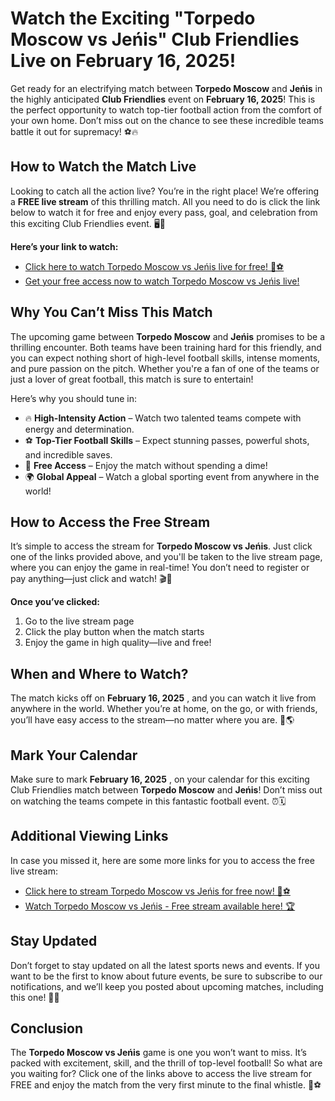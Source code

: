 # Watch the Exciting "Torpedo Moscow vs Jeńis" Club Friendlies Live on February 16, 2025!

Get ready for an electrifying match between **Torpedo Moscow** and **Jeńis** in the highly anticipated **Club Friendlies** event on **February 16, 2025**! This is the perfect opportunity to watch top-tier football action from the comfort of your own home. Don’t miss out on the chance to see these incredible teams battle it out for supremacy! ⚽🔥

## How to Watch the Match Live

Looking to catch all the action live? You’re in the right place! We’re offering a **FREE live stream** of this thrilling match. All you need to do is click the link below to watch it for free and enjoy every pass, goal, and celebration from this exciting Club Friendlies event. 🖥️🎉

**Here’s your link to watch:**

- [Click here to watch Torpedo Moscow vs Jeńis live for free! 🔴⚽](https://tinyurl.com/livestreamfreeo?st=Torpedo+Moscow+vs+Je%C5%84is&si=ghc)
- [Get your free access now to watch Torpedo Moscow vs Jeńis live!](https://tinyurl.com/livestreamfreeo?st=Torpedo+Moscow+vs+Je%C5%84is&si=ghc)

## Why You Can’t Miss This Match

The upcoming game between **Torpedo Moscow** and **Jeńis** promises to be a thrilling encounter. Both teams have been training hard for this friendly, and you can expect nothing short of high-level football skills, intense moments, and pure passion on the pitch. Whether you're a fan of one of the teams or just a lover of great football, this match is sure to entertain!

Here’s why you should tune in:

- 🔥 **High-Intensity Action** – Watch two talented teams compete with energy and determination.
- ⚽ **Top-Tier Football Skills** – Expect stunning passes, powerful shots, and incredible saves.
- 🎉 **Free Access** – Enjoy the match without spending a dime!
- 🌍 **Global Appeal** – Watch a global sporting event from anywhere in the world!

## How to Access the Free Stream

It’s simple to access the stream for **Torpedo Moscow vs Jeńis**. Just click one of the links provided above, and you'll be taken to the live stream page, where you can enjoy the game in real-time! You don’t need to register or pay anything—just click and watch! 🎬🍿

**Once you’ve clicked:**

1. Go to the live stream page
2. Click the play button when the match starts
3. Enjoy the game in high quality—live and free!

## When and Where to Watch?

The match kicks off on **February 16, 2025** , and you can watch it live from anywhere in the world. Whether you’re at home, on the go, or with friends, you’ll have easy access to the stream—no matter where you are. 🎥🌎

## Mark Your Calendar

Make sure to mark **February 16, 2025** , on your calendar for this exciting Club Friendlies match between **Torpedo Moscow** and **Jeńis**! Don’t miss out on watching the teams compete in this fantastic football event. ⏰🗓️

## Additional Viewing Links

In case you missed it, here are some more links for you to access the free live stream:

- [Click here to stream Torpedo Moscow vs Jeńis for free now! 🎥⚽](https://tinyurl.com/livestreamfreeo?st=Torpedo+Moscow+vs+Je%C5%84is&si=ghc)
- [Watch Torpedo Moscow vs Jeńis - Free stream available here! 🏆](https://tinyurl.com/livestreamfreeo?st=Torpedo+Moscow+vs+Je%C5%84is&si=ghc)

## Stay Updated

Don’t forget to stay updated on all the latest sports news and events. If you want to be the first to know about future events, be sure to subscribe to our notifications, and we’ll keep you posted about upcoming matches, including this one! 📲💬

## Conclusion

The **Torpedo Moscow vs Jeńis** game is one you won’t want to miss. It’s packed with excitement, skill, and the thrill of top-level football! So what are you waiting for? Click one of the links above to access the live stream for FREE and enjoy the match from the very first minute to the final whistle. 🎉⚽
